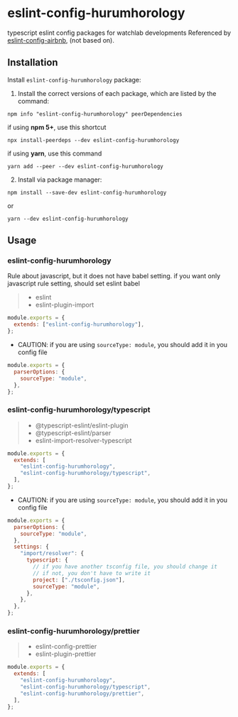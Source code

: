 # eslint-config-hurumhorology

typescript eslint config packages for watchlab developments
Referenced by [eslint-config-airbnb](https://www.npmjs.com/package/eslint-config-airbnb), (not based on).

## Installation

Install `eslint-config-hurumhorology` package:

1. Install the correct versions of each package, which are listed by the command:

```
npm info "eslint-config-hurumhorology" peerDependencies
```

if using **npm 5+**, use this shortcut

```
npx install-peerdeps --dev eslint-config-hurumhorology
```

if using **yarn**, use this command

```
yarn add --peer --dev eslint-config-hurumhorology
```

2. Install via package manager:

```
npm install --save-dev eslint-config-hurumhorology
```

or

```
yarn --dev eslint-config-hurumhorology
```

## Usage

### eslint-config-hurumhorology

Rule about javascript, but it does not have babel setting.
if you want only javascript rule setting, should set eslint babel

> - eslint
> - eslint-plugin-import

```javascript
module.exports = {
  extends: ["eslint-config-hurumhorology"],
};
```

- CAUTION: if you are using `sourceType: module`, you should add it in you config file

```javascript
module.exports = {
  parserOptions: {
    sourceType: "module",
  },
};
```

### eslint-config-hurumhorology/typescript

> - @typescript-eslint/eslint-plugin
> - @typescript-eslint/parser
> - eslint-import-resolver-typescript

```javascript
module.exports = {
  extends: [
    "eslint-config-hurumhorology",
    "eslint-config-hurumhorology/typescript",
  ],
};
```

- CAUTION: if you are using `sourceType: module`, you should add it in you config file

```javascript
module.exports = {
  parserOptions: {
    sourceType: "module",
  },
  settings: {
    "import/resolver": {
      typescript: {
        // if you have another tsconfig file, you should change it
        // if not, you don't have to write it
        project: ["./tsconfig.json"],
        sourceType: "module",
      },
    },
  },
};
```

### eslint-config-hurumhorology/prettier

> - eslint-config-prettier
> - eslint-plugin-prettier

```javascript
module.exports = {
  extends: [
    "eslint-config-hurumhorology",
    "eslint-config-hurumhorology/typescript",
    "eslint-config-hurumhorology/prettier",
  ],
};
```

